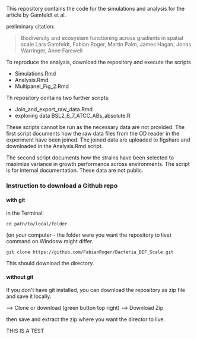 


This repository contains the code for the simulations and analysis for the article by Gamfeldt et al. 

preliminary citation: 

> Biodiversity and ecosystem functioning across gradients in spatial scale
Lars Gamfeldt, Fabian Roger, Martin Palm, James Hagan, Jonas Warringer, Anne Farewell


To reproduce the analysis, download the repository and execute the scripts 

+ Simulations.Rmd
+ Analysis.Rmd
+ Multipanel_Fig_2.Rmd

Th repository contains two further scripts: 

+ Join_and_export_raw_data.Rmd
+ exploring data BSL2_6_7_ATCC_ABs_absolute.R


These scripts cannot be run as the necessary data are not provided. The first script documents how the raw data files from the OD reader in the experiment have been joined. The joined data are uploaded to figshare and downloaded in the Analysis.Rmd script. 

The second script documents how the strains have been selected to maximize variance in growth performance across environments. The script is for internal documentation. These data are not public. 

### Instruction to download a Github repo

#### with git

in the Terminal:

```cd path/to/local/folder``` 

(on your computer - the folder were you want the repository to live) command on Windosw might differ. 


```git clone https://github.com/FabianRoger/Bacteria_BEF_Scale.git```

This should download the directory. 

#### without git
If you don't have git installed, you can download the repository as zip file and save it locally. 

--> Clone or download (green button top right)
--> Download Zip

then save and extract the zip where you want the director to live. 


THIS IS A TEST

